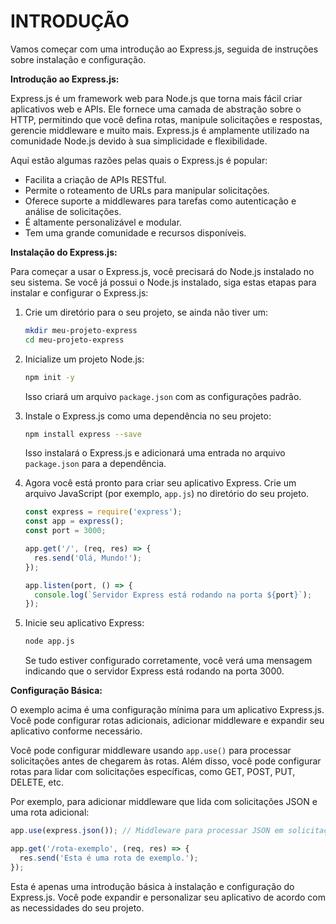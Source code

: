 # INTRODUÇÃO
Vamos começar com uma introdução ao Express.js, seguida de instruções sobre instalação e configuração.

**Introdução ao Express.js:**

Express.js é um framework web para Node.js que torna mais fácil criar aplicativos web e APIs. Ele fornece uma camada de abstração sobre o HTTP, permitindo que você defina rotas, manipule solicitações e respostas, gerencie middleware e muito mais. Express.js é amplamente utilizado na comunidade Node.js devido à sua simplicidade e flexibilidade.

Aqui estão algumas razões pelas quais o Express.js é popular:

- Facilita a criação de APIs RESTful.
- Permite o roteamento de URLs para manipular solicitações.
- Oferece suporte a middlewares para tarefas como autenticação e análise de solicitações.
- É altamente personalizável e modular.
- Tem uma grande comunidade e recursos disponíveis.

**Instalação do Express.js:**

Para começar a usar o Express.js, você precisará do Node.js instalado no seu sistema. Se você já possui o Node.js instalado, siga estas etapas para instalar e configurar o Express.js:

1. Crie um diretório para o seu projeto, se ainda não tiver um:

   ```bash
   mkdir meu-projeto-express
   cd meu-projeto-express
   ```

2. Inicialize um projeto Node.js:

   ```bash
   npm init -y
   ```

   Isso criará um arquivo `package.json` com as configurações padrão.

3. Instale o Express.js como uma dependência no seu projeto:

   ```bash
   npm install express --save
   ```

   Isso instalará o Express.js e adicionará uma entrada no arquivo `package.json` para a dependência.

4. Agora você está pronto para criar seu aplicativo Express. Crie um arquivo JavaScript (por exemplo, `app.js`) no diretório do seu projeto.

   ```javascript
   const express = require('express');
   const app = express();
   const port = 3000;

   app.get('/', (req, res) => {
     res.send('Olá, Mundo!');
   });

   app.listen(port, () => {
     console.log(`Servidor Express está rodando na porta ${port}`);
   });
   ```

5. Inicie seu aplicativo Express:

   ```bash
   node app.js
   ```

   Se tudo estiver configurado corretamente, você verá uma mensagem indicando que o servidor Express está rodando na porta 3000.

**Configuração Básica:**

O exemplo acima é uma configuração mínima para um aplicativo Express.js. Você pode configurar rotas adicionais, adicionar middleware e expandir seu aplicativo conforme necessário.

Você pode configurar middleware usando `app.use()` para processar solicitações antes de chegarem às rotas. Além disso, você pode configurar rotas para lidar com solicitações específicas, como GET, POST, PUT, DELETE, etc.

Por exemplo, para adicionar middleware que lida com solicitações JSON e uma rota adicional:

```javascript
app.use(express.json()); // Middleware para processar JSON em solicitações

app.get('/rota-exemplo', (req, res) => {
  res.send('Esta é uma rota de exemplo.');
});
```

Esta é apenas uma introdução básica à instalação e configuração do Express.js. Você pode expandir e personalizar seu aplicativo de acordo com as necessidades do seu projeto. 
